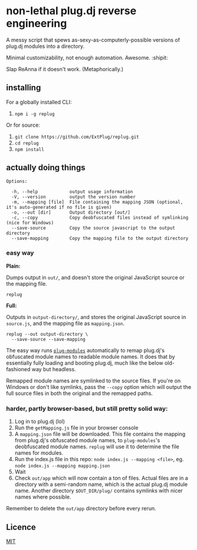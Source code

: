 # non-lethal plug.dj reverse engineering

A messy script that spews as-sexy-as-computerly-possible versions of plug.dj
modules into a directory.

Minimal customizability, not enough automation. Awesome. :shipit:

Slap ReAnna if it doesn't work. (Metaphorically.)

## installing

For a globally installed CLI:

1. `npm i -g replug`

Or for source:

1. `git clone https://github.com/ExtPlug/replug.git`
1. `cd replug`
1. `npm install`

## actually doing things

    Options:

      -h, --help            output usage information
      -V, --version         output the version number
      -m, --mapping [file]  File containing the mapping JSON (optional, it's auto-generated if no file is given)
      -o, --out [dir]       Output directory [out/]
      -c, --copy            Copy deobfuscated files instead of symlinking (nice for Windows)
      --save-source         Copy the source javascript to the output directory
      --save-mapping        Copy the mapping file to the output directory

### easy way

**Plain:**

Dumps output in `out/`, and doesn't store the original JavaScript source or the
mapping file.

```
replug
```

**Full:**

Outputs in `output-directory/`, and stores the original JavaScript source in
`source.js`, and the mapping file as `mapping.json`.

```
replug --out output-directory \
  --save-source --save-mapping
```

The easy way runs [`plug-modules`](https://github.com/ExtPlug/plug-modules)
automatically to remap plug.dj's obfuscated module names to readable module
names. It does that by essentially fully loading and booting plug.dj, much like
the below old-fashioned way but headless.

Remapped module names are symlinked to the source files. If you're on Windows
or don't like symlinks, pass the `--copy` option which will output the full
source files in both the original and the remapped paths.

### harder, partly browser-based, but still pretty solid way:

1. Log in to plug.dj (lol)
1. Run the `getMapping.js` file in your browser console
1. A `mapping.json` file will be downloaded. This file contains the mapping from
   plug.dj's obfuscated module names, to `plug-modules`'s deobfuscated module
   names. `replug` will use it to determine the file names for modules.
1. Run the index.js file in this repo: `node index.js --mapping <file>`, eg.
   `node index.js --mapping mapping.json`
1. Wait
1. Check `out/app` which will now contain a ton of files. Actual files are in a
directory with a semi-random name, which is the actual plug.dj module name.
Another directory `$OUT_DIR/plug/` contains symlinks with nicer names where
possible.

Remember to delete the `out/app` directory before every rerun.

## Licence

[MIT](./LICENSE)
